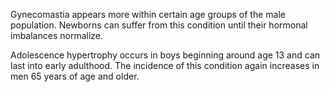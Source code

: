 Gynecomastia appears more within certain age groups of the male population. Newborns can suffer from this condition until their hormonal imbalances normalize.

Adolescence hypertrophy occurs in boys beginning around age 13 and can last into early adulthood. The incidence of this condition again increases in men 65 years of age and older.